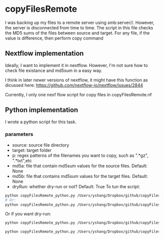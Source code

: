 # copyFilesRemote

I was backing up my files to a remote server using smb:server//. However, the server is disconnected from time to time. 
The script in this file checks the MD5 sums of the files between source and target. For any file, if the value is difference, then perform copy command

## Nextflow implementation
Ideally, I want to implement it in nextflow. However, I'm not sure how to check file existance and md5sum in a easy way. 

I think in later newer versions of nextflow, it might have this function as dicussed here: https://github.com/nextflow-io/nextflow/issues/2844

Currently, I only one nexf flow script for copy files in copyFilesRemote.nf
## Python implementation
I wrote a python script for this task.

### parameters
+ source: source file directory
+ target: target folder
+ p: regex patterns of the filenames you want to copy, such as ".*gz", ".*txt",etc
+ md5a: file that contain md5sum values for the source files. Default: None
+ md5b: file that contains md5sum values for the target files. Default: None
+ dryRun: whether dry-run or not? Default: True
To tun the script:

```bash
python copyFilesRemote_python.py /Users/yshang/Dropbox/github/copyFilesRemote/testDir/af testDir/bf --p '[ab].txt' --md5a testDir/af/md5sum.txt --md5b testDir/bf/md5sum.txt --dryRun False
# Or:
python copyFilesRemote_python.py /Users/yshang/Dropbox/github/copyFilesRemote/testDir/af testDir/bf --p '[ab].txt' --md5a testDir/af/md5sum.txt --md5b testDir/bf/md5sum.txt --dryRun F

```

Or if you want dry-run:

```bash
python copyFilesRemote_python.py /Users/yshang/Dropbox/github/copyFilesRemote/testDir/af testDir/bf --p '.*txt' --md5a testDir/af/md5sum.txt

```


```bash
python copyFilesRemote_python.py /Users/yshang/Dropbox/github/copyFilesRemote/testDir/af testDir/bf --p '.*txt' --md5a testDir/af/md5sum.txt --md5b testDir/af/md5sum.txt --dryRun True

```
